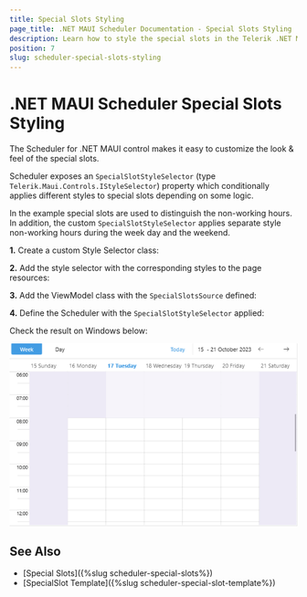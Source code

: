 ```yaml
---
title: Special Slots Styling
page_title: .NET MAUI Scheduler Documentation - Special Slots Styling
description: Learn how to style the special slots in the Telerik .NET MAUI Scheduler control.
position: 7
slug: scheduler-special-slots-styling
---
```


# .NET MAUI Scheduler Special Slots Styling

The Scheduler for .NET MAUI control makes it easy to customize the look & feel of the special slots.

Scheduler exposes an `SpecialSlotStyleSelector` (type `Telerik.Maui.Controls.IStyleSelector`) property which conditionally applies different styles to special slots depending on some logic.

In the example special slots are used to distinguish the non-working hours. In addition, the custom `SpecialSlotStyleSelector` applies separate style non-working hours during the week day and the weekend.

**1.** Create a custom Style Selector class:

<snippet id='scheduler-specialslots-styleselector' />

**2.** Add the style selector with the corresponding styles to the page resources:

<snippet id='scheduler-specialslots-style' />

**3.** Add the ViewModel class with the `SpecialSlotsSource` defined:

<snippet id='scheduler-specialslots-viewmodel' />

**4.** Define the Scheduler with the `SpecialSlotStyleSelector` applied:

<snippet id='scheduler-specialslotsstyling-definition' />

Check the result on Windows below:

![Scheduler Special Slots Styling](images/scheduler-specialslots-styling.png)

## See Also

- [Special Slots]({%slug scheduler-special-slots%})
- [SpecialSlot Template]({%slug scheduler-special-slot-template%})